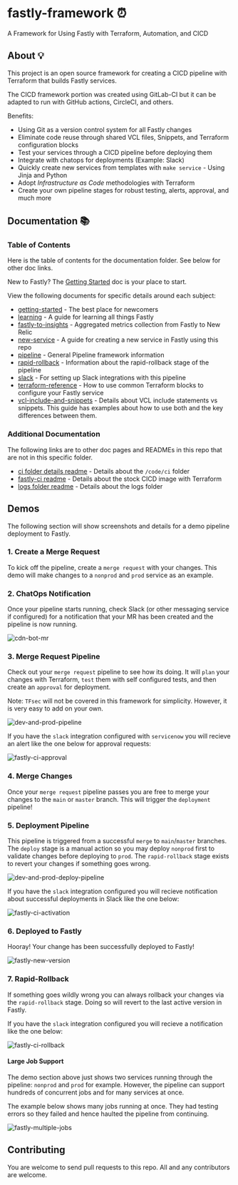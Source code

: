 # fastly-framework ⏰

A Framework for Using Fastly with Terraform, Automation, and CICD

## About 💡

This project is an open source framework for creating a CICD pipeline with Terraform that builds Fastly services.

The CICD framework portion was created using GitLab-CI but it can be adapted to run with GitHub actions, CircleCI, and others.

Benefits:

* Using Git as a version control system for all Fastly changes
* Eliminate code reuse through shared VCL files, Snippets, and Terraform configuration blocks
* Test your services through a CICD pipeline before deploying them
* Integrate with chatops for deployments (Example: Slack)
* Quickly create new services from templates with `make service` - Using Jinja and Python
* Adopt *Infrastructure as Code* methodologies with Terraform
* Create your own pipeline stages for robust testing, alerts, approval, and much more

## Documentation 📚

### Table of Contents

Here is the table of contents for the documentation folder. See below for other doc links.

New to Fastly? The [Getting Started](docs/getting-started.md) doc is your place to start.

View the following documents for specific details around each subject:

* [getting-started](docs/getting-started.md) - The best place for newcomers
* [learning](docs/learning.md) - A guide for learning all things Fastly
* [fastly-to-insights](code/logs/fastly-to-insights/README.md) - Aggregated metrics collection from Fastly to New Relic
* [new-service](docs/new-service.md) - A guide for creating a new service in Fastly using this repo
* [pipeline](docs/pipeline.md) - General Pipeline framework information
* [rapid-rollback](docs/rapid-rollback.md) - Information about the rapid-rollback stage of the pipeline
* [slack](docs/slack.md) - For setting up Slack integrations with this pipeline
* [terraform-reference](docs/terraform-reference.md) - How to use common Terraform blocks to configure your Fastly service
* [vcl-include-and-snippets](docs/vcl-include-and-snippets.md) - Details about VCL include statements vs snippets. This guide has examples about how to use both and the key differences between them.

### Additional Documentation

The following links are to other doc pages and READMEs in this repo that are not in this specific folder.

* [ci folder details readme](/code/ci/README.md) - Details about the `/code/ci` folder
* [fastly-ci readme](/code/ci/docker/README.md) - Details about the stock CICD image with Terraform
* [logs folder readme](/code/logs/README.md) - Details about the logs folder

## Demos

The following section will show screenshots and details for a demo pipeline deployment to Fastly.

### 1. Create a Merge Request

To kick off the pipeline, create a `merge request` with your changes. This demo will make changes to a `nonprod` and `prod` service as an example.

### 2. ChatOps Notification

Once your pipeline starts running, check Slack (or other messaging service if configured) for a notification that your MR has been created and the pipeline is now running.

![cdn-bot-mr](docs/assets/cdn-bot-mr.png)

### 3. Merge Request Pipeline

Check out your `merge request` pipeline to see how its doing. It will `plan` your changes with Terraform, `test` them with self configured tests, and then create an `approval` for deployment.

Note: `TFsec` will not be covered in this framework for simplicity. However, it is very easy to add on your own.

![dev-and-prod-pipeline](docs/assets/dev-and-prod-pipeline.png)

If you have the `slack` integration configured with `servicenow` you will recieve an alert like the one below for approval requests:

![fastly-ci-approval](docs/assets/fastly-ci-approval.png)

### 4. Merge Changes

Once your `merge request` pipeline passes you are free to merge your changes to the `main` or `master` branch. This will trigger the `deployment` pipeline!

### 5. Deployment Pipeline

This pipeline is triggered from a successful `merge` to `main`/`master` branches. The `deploy` stage is a manual action so you may deploy `nonprod` first to validate changes before deploying to `prod`. The `rapid-rollback` stage exists to revert your changes if something goes wrong.

![dev-and-prod-deploy-pipeline](docs/assets/dev-and-prod-deploy-pipeline.png)

If you have the `slack` integration configured you will recieve notification about successful deployments in Slack like the one below:

![fastly-ci-activation](docs/assets/fastly-ci-activation.png)

### 6. Deployed to Fastly

Hooray! Your change has been successfully deployed to Fastly!

![fastly-new-version](docs/assets/fastly-new-version.png)

### 7. Rapid-Rollback

If something goes wildly wrong you can always rollback your changes via the `rapid-rollback` stage. Doing so will revert to the last active version in Fastly.

If you have the `slack` integration configured you will recieve a notification like the one below:

![fastly-ci-rollback](docs/assets/fastly-ci-rollback.png)

#### Large Job Support

The demo section above just shows two services running through the pipeline: `nonprod` and `prod` for example. However, the pipeline can support hundreds of concurrent jobs and for many services at once.

The example below shows many jobs running at once. They had testing errors so they failed and hence haulted the pipeline from continuing.

![fastly-multiple-jobs](docs/assets/fastly-multiple-jobs.png)

## Contributing

You are welcome to send pull requests to this repo. All and any contributors are welcome.
